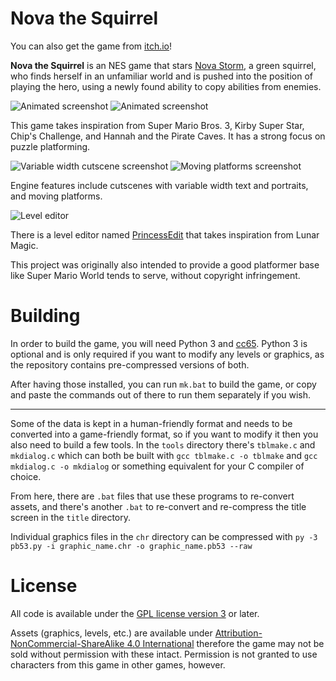Nova the Squirrel
============

You can also get the game from [itch.io](https://novasquirrel.itch.io/nova-the-squirrel)!

**Nova the Squirrel** is an NES game that stars [Nova Storm](https://toyhou.se/7023466.nova), a green squirrel, who finds herself in an unfamiliar world and is pushed into the position of playing the hero, using a newly found ability to copy abilities from enemies.

![Animated screenshot](http://i.imgur.com/2uPJwsW.gif) ![Animated screenshot](http://i.imgur.com/1pRolBf.gif)

This game takes inspiration from Super Mario Bros. 3, Kirby Super Star, Chip's Challenge, and Hannah and the Pirate Caves. It has a strong focus on puzzle platforming.

![Variable width cutscene screenshot](http://i.imgur.com/NnDfgb3.png) ![Moving platforms screenshot](http://i.imgur.com/NvsBbFU.png)

Engine features include cutscenes with variable width text and portraits, and moving platforms.

![Level editor](http://i.imgur.com/fq5bEc3.gif)

There is a level editor named [PrincessEdit](https://github.com/NovaSquirrel/PrincessEdit) that takes inspiration from Lunar Magic.

This project was originally also intended to provide a good platformer base like Super Mario World tends to serve, without copyright infringement.

Building
========
In order to build the game, you will need Python 3 and [cc65](https://cc65.github.io/). Python 3 is optional and is only required if you want to modify any levels or graphics, as the repository contains pre-compressed versions of both.

After having those installed, you can run `mk.bat` to build the game, or copy and paste the commands out of there to run them separately if you wish.

-------

Some of the data is kept in a human-friendly format and needs to be converted into a game-friendly format, so if you want to modify it then you also need to build a few tools. In the `tools` directory there's `tblmake.c` and `mkdialog.c` which can both be built with `gcc tblmake.c -o tblmake` and `gcc mkdialog.c -o mkdialog` or something equivalent for your C compiler of choice.

From here, there are `.bat` files that use these programs to re-convert assets, and there's another `.bat` to re-convert and re-compress the title screen in the `title` directory.

Individual graphics files in the `chr` directory can be compressed with `py -3 pb53.py -i graphic_name.chr -o graphic_name.pb53 --raw`

License
=======
All code is available under the [GPL license version 3](https://www.gnu.org/licenses/gpl-3.0.en.html) or later.

Assets (graphics, levels, etc.) are available under [Attribution-NonCommercial-ShareAlike 4.0 International](https://creativecommons.org/licenses/by-nc-sa/4.0/) therefore the game may not be sold without permission with these intact. Permission is not granted to use characters from this game in other games, however.
